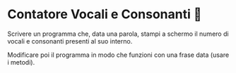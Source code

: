# Contatore Vocali e Consonanti 🛴

Scrivere un programma che, data una parola, stampi a schermo il numero di vocali e consonanti presenti al suo interno.

Modificare poi il programma in modo che funzioni con una frase data (usare i metodi).